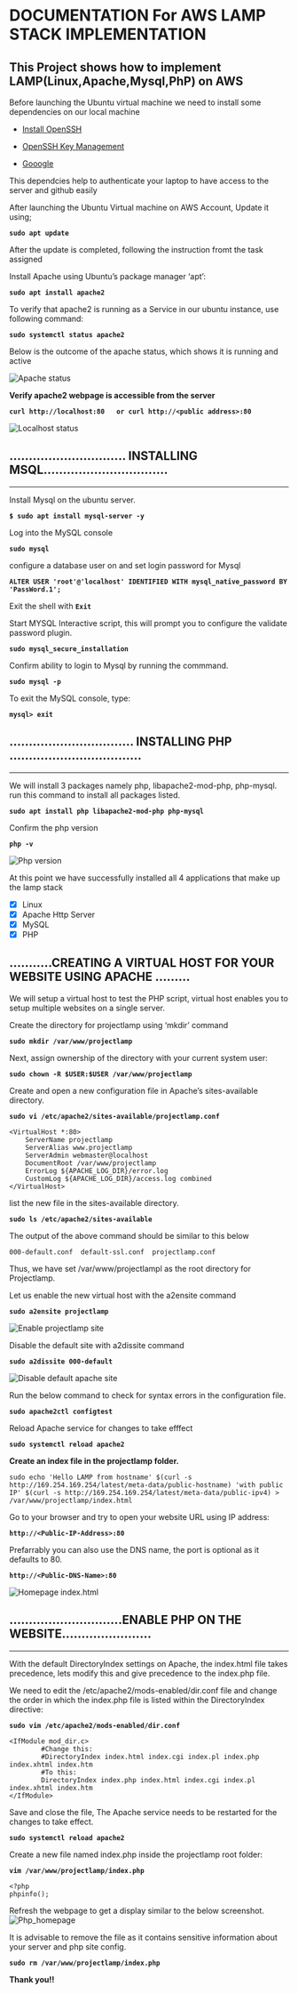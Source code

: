 # DOCUMENTATION For AWS LAMP STACK IMPLEMENTATION
## This Project shows how to implement LAMP(Linux,Apache,Mysql,PhP) on AWS

Before launching the Ubuntu virtual machine we need to install some dependencies on our local machine 

- [Install OpenSSH](https://learn.microsoft.com/en-us/windows-server/administration/openssh/openssh_install_firstuse?tabs=powershell#tabpanel_1_powershell)

- [OpenSSH Key Management](https://learn.microsoft.com/en-us/windows-server/administration/openssh/openssh_keymanagement#user-key-generation)

- [Gooogle](https://google.com)
  

This dependcies help to authenticate your laptop to have access to the server and github easily

After launching the Ubuntu Virtual machine on AWS Account, Update it using;

**`sudo apt update`**

After the update is completed, following the instruction fromt the task assigned

Install Apache using Ubuntu’s package manager ‘apt’:

**`sudo apt install apache2`**

To verify that apache2 is running as a Service in our ubuntu instance, use following command:

**`sudo systemctl status apache2`**

Below is the outcome of the apache status, which shows it is running and active

![Apache status](./Images/Apache2%20status.PNG)

**Verify apache2 webpage is accessible from the server**

**`curl http://localhost:80  
or curl http://<public address>:80`**

![Localhost status](./Images/Curl%20localhost.PNG)


## .............................. INSTALLING MSQL................................

 --- 


Install Mysql on the ubuntu server.

 **`$ sudo apt install mysql-server -y`**


Log into the MySQL console

**`sudo mysql`**

configure a database user on and set login password for Mysql

**`ALTER USER 'root'@'localhost' IDENTIFIED WITH mysql_native_password BY 'PassWord.1';`**

Exit the shell with **`Exit`**

Start MYSQL Interactive script, this will prompt you to configure the validate password plugin.

**`sudo mysql_secure_installation`**

Confirm ability to login to Mysql by running the commmand.

**`sudo mysql -p`**

To exit the MySQL console, type:

**`mysql> exit`**



## ................................ INSTALLING PHP ..................................
---


We will install 3 packages namely php, libapache2-mod-php, php-mysql. run this command to install all packages listed.

**`sudo apt install php libapache2-mod-php php-mysql`**

Confirm the php version

**`php -v`**

![Php version](./Images/PHP%20Version.PNG)

At this point we have successfully installed all 4 applications that make up the lamp stack

- [x] Linux
- [x] Apache Http Server
- [x] MySQL
- [x] PHP

##  ...........CREATING A VIRTUAL HOST FOR YOUR WEBSITE USING APACHE .........

We will setup a virtual host to test the PHP script, virtual host enables you to setup multiple websites on a single server.

Create the directory for projectlamp using ‘mkdir’ command

**`sudo mkdir /var/www/projectlamp`**

Next, assign ownership of the directory with your current system user:

**`sudo chown -R $USER:$USER /var/www/projectlamp`**

Create and open a new configuration file in Apache’s sites-available directory.

**`sudo vi /etc/apache2/sites-available/projectlamp.conf`**

```
<VirtualHost *:80>
    ServerName projectlamp
    ServerAlias www.projectlamp 
    ServerAdmin webmaster@localhost
    DocumentRoot /var/www/projectlamp
    ErrorLog ${APACHE_LOG_DIR}/error.log
    CustomLog ${APACHE_LOG_DIR}/access.log combined
</VirtualHost>
```

list the new file in the sites-available directory.

**`sudo ls /etc/apache2/sites-available`**

The output of the above command should be similar to this below

```
000-default.conf  default-ssl.conf  projectlamp.conf
```
Thus, we have set /var/www/projectlampl  as the root directory for Projectlamp.

Let us enable the new virtual host with the a2ensite command 

**`sudo a2ensite projectlamp`**

![Enable projectlamp site](./Images/a2ensite%20projectlamp.PNG)

Disable the default site with a2dissite command

**`sudo a2dissite 000-default`**

![Disable default apache site](./Images/Disable%20default%20apache%20site.PNG)


Run the below command to check for syntax errors in the configuration file.

**`sudo apache2ctl configtest`**

Reload Apache service for changes to take efffect

**`sudo systemctl reload apache2`**

**Create an index file in the projectlamp folder.**
```
sudo echo 'Hello LAMP from hostname' $(curl -s http://169.254.169.254/latest/meta-data/public-hostname) 'with public IP' $(curl -s http://169.254.169.254/latest/meta-data/public-ipv4) > /var/www/projectlamp/index.html
```

Go to your browser and try to open your website URL using IP address:

**`http://<Public-IP-Address>:80`** 


Prefarrably you can also use the DNS name, the port is optional as it defaults to 80. 

**`http://<Public-DNS-Name>:80`**


![Homepage index.html](./Images/Homepage.PNG)



## .............................ENABLE PHP ON THE WEBSITE.......................
---

With the default DirectoryIndex settings on Apache, the index.html file takes precedence, lets modify this and give precedence to the index.php file.

We need to edit the /etc/apache2/mods-enabled/dir.conf file and change the order in which the index.php file is listed within the DirectoryIndex directive:

**`sudo vim /etc/apache2/mods-enabled/dir.conf`**

```
<IfModule mod_dir.c>
        #Change this:
        #DirectoryIndex index.html index.cgi index.pl index.php index.xhtml index.htm
        #To this:
        DirectoryIndex index.php index.html index.cgi index.pl index.xhtml index.htm
</IfModule>
```

Save and close the file, The Apache service needs to be restarted for the changes to take effect.

**`sudo systemctl reload apache2`**

Create a new file named index.php inside the projectlamp root folder:

**`vim /var/www/projectlamp/index.php`**

```
<?php
phpinfo();
```
Refresh the webpage to get a display similar to the below screenshot.
![Php_homepage](./Images/PHP.PNG)

It is advisable to remove the file as it contains sensitive information about your server and php site config.

**`sudo rm /var/www/projectlamp/index.php`**

**Thank you!!**





